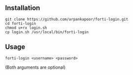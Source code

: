 Installation
------------
    git clone https://github.com/arpankapoor/forti-login.git
    cd forti-login
    chmod u+rx login.sh
    cp login.sh /usr/local/bin/forti-login

Usage
-----
    forti-login <username> <password>
(Both arguments are optional)
